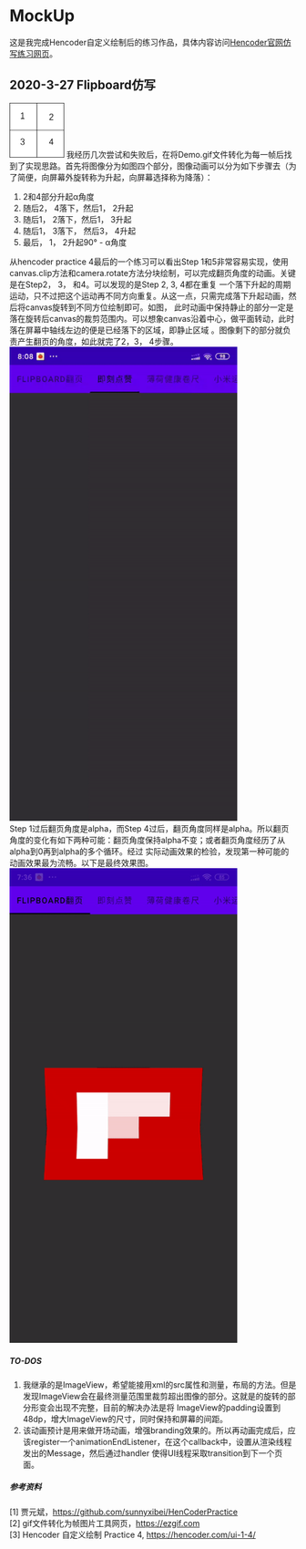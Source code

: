 # MockUp
这是我完成Hencoder自定义绘制后的练习作品，具体内容访问[Hencoder官网仿写练习网页](https://hencoder.com/activity-mock-2/)。

## 2020-3-27 Flipboard仿写
<img src="/images/4parts.png" width="96">  
我经历几次尝试和失败后，在将Demo.gif文件转化为每一帧后找到了实现思路。首先将图像分为如图四个部分，图像动画可以分为如下步骤去（为了简便，向屏幕外旋转称为升起，向屏幕选择称为降落）：   


1. 2和4部分升起α角度  
2. 随后2， 4落下，然后1， 2升起  
3. 随后1， 2落下，然后1， 3升起  
4. 随后1， 3落下， 然后3， 4升起  
5. 最后， 1， 2升起90° - α角度

从hencoder practice 4最后的一个练习可以看出Step 1和5非常容易实现，使用canvas.clip方法和camera.rotate方法分块绘制，可以完成翻页角度的动画。关键是在Step2， 3， 和4。可以发现的是Step 2, 3, 4都在重复
一个落下升起的周期运动，只不过把这个运动再不同方向重复。从这一点，只需完成落下升起动画，然后将canvas旋转到不同方位绘制即可。如图， 此时动画中保持静止的部分一定是落在旋转后canvas的裁剪范围内。可以想象canvas沿着中心，做平面转动，此时落在屏幕中轴线左边的便是已经落下的区域，即静止区域
。图像剩下的部分就负责产生翻页的角度，如此就完了2，3， 4步骤。  
<img src="/images/explanation_flipboard.gif" width="400">    
Step 1过后翻页角度是alpha，而Step 4过后，翻页角度同样是alpha。所以翻页角度的变化有如下两种可能：翻页角度保持alpha不变；或者翻页角度经历了从alpha到0再到alpha的多个循环。经过
实际动画效果的检验，发现第一种可能的动画效果最为流畅。以下是最终效果图。  
<img src="/images/demo_flipboard.gif" width="400">     


##### TO-DOS


1. 我继承的是ImageView，希望能接用xml的src属性和测量，布局的方法。但是发现ImageView会在最终测量范围里裁剪超出图像的部分。这就是的旋转的部分形变会出现不完整，目前的解决办法是将
ImageView的padding设置到48dp，增大ImageView的尺寸，同时保持和屏幕的间距。  
2. 该动画预计是用来做开场动画，增强branding效果的。所以再动画完成后，应该register一个animationEndListener，在这个callback中，设置从渲染线程发出的Message，然后通过handler
使得UI线程采取transition到下一个页面。


##### 参考资料
[1] 贾元斌，https://github.com/sunnyxibei/HenCoderPractice  
[2] gif文件转化为帧图片工具网页，https://ezgif.com  
[3] Hencoder 自定义绘制 Practice 4, https://hencoder.com/ui-1-4/  

